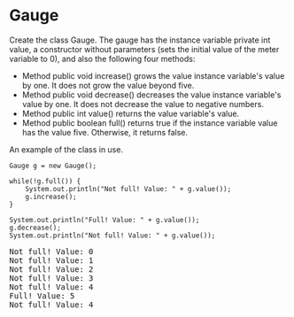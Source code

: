 # Gauge

Create the class Gauge. The gauge has the instance variable private int value, a constructor without parameters (sets the initial value of the meter variable to 0), and also the following four methods:

- Method public void increase() grows the value instance variable's value by one. It does not grow the value beyond 
  five.
- Method public void decrease() decreases the value instance variable's value by one. It does not decrease the value 
to negative numbers.
- Method public int value() returns the value variable's value.
- Method public boolean full() returns true if the instance variable value has the value five. Otherwise, it returns 
  false.

An example of the class in use.

```
Gauge g = new Gauge();

while(!g.full()) {
    System.out.println("Not full! Value: " + g.value());
    g.increase();
}

System.out.println("Full! Value: " + g.value());
g.decrease();
System.out.println("Not full! Value: " + g.value());
```

<pre>
Not full! Value: 0
Not full! Value: 1
Not full! Value: 2
Not full! Value: 3
Not full! Value: 4
Full! Value: 5
Not full! Value: 4
</pre>
